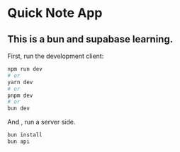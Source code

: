 # Quick Note App 

## This is a bun and supabase learning.

First, run the development client:

```bash
npm run dev
# or
yarn dev
# or
pnpm dev
# or
bun dev
```
And , run a server side.
```bash
bun install
bun api

```
